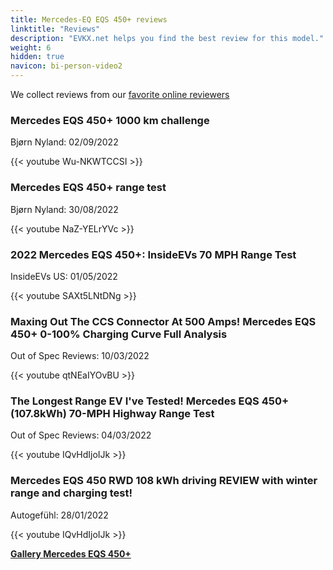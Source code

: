 ```yaml
---
title: Mercedes-EQ EQS 450+ reviews
linktitle: "Reviews"
description: "EVKX.net helps you find the best review for this model."
weight: 6
hidden: true
navicon: bi-person-video2
---
```

We collect reviews from our [favorite online reviewers](../../../../../guides/evreviewers/)

<div class="container text-center shadow p-2 pe-4 mb-5 bg-body-tertiary rounded border">
<h3>Mercedes EQS 450+ 1000 km challenge</h3>
<p>Bjørn Nyland: 02/09/2022</p>

{{< youtube Wu-NKWTCCSI >}}

</div>
<div class="container text-center shadow p-2 pe-4 mb-5 bg-body-tertiary rounded border">
<h3>Mercedes EQS 450+ range test</h3>
<p>Bjørn Nyland: 30/08/2022</p>

{{< youtube NaZ-YELrYVc >}}

</div>
<div class="container text-center shadow p-2 pe-4 mb-5 bg-body-tertiary rounded border">
<h3>2022 Mercedes EQS 450+: InsideEVs 70 MPH Range Test</h3>
<p>InsideEVs US: 01/05/2022</p>

{{< youtube SAXt5LNtDNg >}}

</div>
<div class="container text-center shadow p-2 pe-4 mb-5 bg-body-tertiary rounded border">
<h3>Maxing Out The CCS Connector At 500 Amps! Mercedes EQS 450+ 0-100% Charging Curve Full Analysis</h3>
<p>Out of Spec Reviews: 10/03/2022</p>

{{< youtube qtNEaIYOvBU >}}

</div>
<div class="container text-center shadow p-2 pe-4 mb-5 bg-body-tertiary rounded border">
<h3>The Longest Range EV I've Tested! Mercedes EQS 450+ (107.8kWh) 70-MPH Highway Range Test</h3>
<p>Out of Spec Reviews: 04/03/2022</p>

{{< youtube IQvHdIjoIJk >}}

</div>
<div class="container text-center shadow p-2 pe-4 mb-5 bg-body-tertiary rounded border">
<h3>Mercedes EQS 450 RWD 108 kWh driving REVIEW with winter range and charging test!</h3>
<p>Autogefühl: 28/01/2022</p>

{{< youtube IQvHdIjoIJk >}}

</div>
<div class="mt-3 mb-3">
<a href="../gallery/" class="text-decoration-none text-black">
<strong><i class="bi-arrow-left"></i>Gallery  </strong>
</a>
<a href="../" class="text-decoration-none text-black float-end">
<strong>Mercedes EQS 450+ <i class="bi-arrow-right"></i></strong>
</a>
</div>
